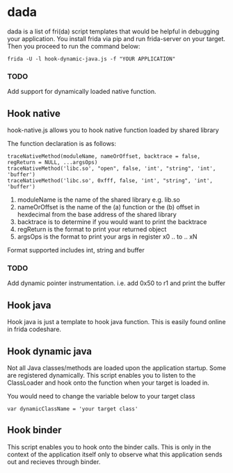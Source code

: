 # dada

dada is a list of fri(da) script templates that would be helpful in debugging your application. You install frida via pip and run frida-server on your target. Then you proceed to run the command below:
```
frida -U -l hook-dynamic-java.js -f "YOUR APPLICATION"
```

### TODO
Add support for dynamically loaded native function.

## Hook native
hook-native.js allows you to hook native function loaded by shared library

The function declaration is as follows:
```
traceNativeMethod(moduleName, nameOrOffset, backtrace = false, regReturn = NULL, ...argsOps)
traceNativeMethod('libc.so', "open", false, 'int', "string", 'int', 'buffer')
traceNativeMethod('libc.so', 0xfff, false, 'int', "string", 'int', 'buffer')
```
1. moduleName is the name of the shared library e.g. lib.so
2. nameOrOffset is the name of the (a) function or the (b) offset in hexdecimal from the base address of the shared library
3. backtrace is to determine if you would want to print the backtrace
4. regReturn is the format to print your returned object
5. argsOps is the format to print your args in register x0 .. to .. xN


Format supported includes int, string and buffer

### TODO
Add dynamic pointer instrumentation. 
i.e. add 0x50 to r1 and print the buffer 

## Hook java
Hook java is just a template to hook java function. This is easily found online in frida codeshare.

## Hook dynamic java
Not all Java classes/methods are loaded upon the application startup. Some are registered dynamically. This script enables you to listen to the ClassLoader and hook onto the function when your target is loaded in.

You would need to change the variable below to your target class
```
var dynamicClassName = 'your target class'
```
## Hook binder
This script enables you to hook onto the binder calls. This is only in the context of the application itself only to observe what this application sends out and recieves through binder.
